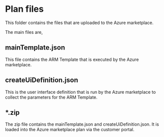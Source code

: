 # Plan files

This folder contains the files that are uploaded to the Azure marketplace.

The main files are,

## mainTemplate.json

This file contains the ARM Template that is executed by the Azure marketplace.

## createUiDefinition.json

This is the user interface definition that is run by the Azure marketplace to collect the parameters for the ARM Template.

## *.zip

The zip file contains the mainTemplate.json and createUiDefinition.json. It is loaded into the Azure marketplace plan via the customer portal.